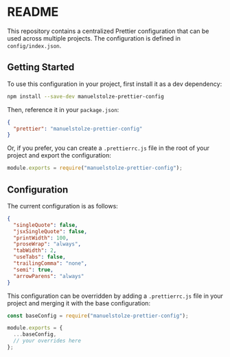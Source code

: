 # README

This repository contains a centralized Prettier configuration that can be used across multiple projects. The configuration is defined in `config/index.json`.

## Getting Started

To use this configuration in your project, first install it as a dev dependency:

```bash
npm install --save-dev manuelstolze-prettier-config
```

Then, reference it in your `package.json`:

```json
{
  "prettier": "manuelstolze-prettier-config"
}
```

Or, if you prefer, you can create a `.prettierrc.js` file in the root of your project and export the configuration:

```javascript
module.exports = require("manuelstolze-prettier-config");
```

## Configuration

The current configuration is as follows:

```json
{
  "singleQuote": false,
  "jsxSingleQuote": false,
  "printWidth": 100,
  "proseWrap": "always",
  "tabWidth": 2,
  "useTabs": false,
  "trailingComma": "none",
  "semi": true,
  "arrowParens": "always"
}
```

This configuration can be overridden by adding a `.prettierrc.js` file in your project and merging it with the base configuration:

```javascript
const baseConfig = require("manuelstolze-prettier-config");

module.exports = {
  ...baseConfig,
  // your overrides here
};
```

